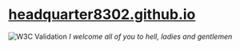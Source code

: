 # [headquarter8302.github.io](https://headquarter8302.github.io)

![W3C Validation](https://img.shields.io/w3c-validation/html?label=W3C%20VALIDATOR&preset=HTML%2C%20SVG%201.1%2C%20MathML%203.0%2C%20RDFa%20Lite%201.1&style=for-the-badge&targetUrl=https%3A%2F%2Fheadquarter8302.github.io)
*I welcome all of you to hell, ladies and gentlemen*
